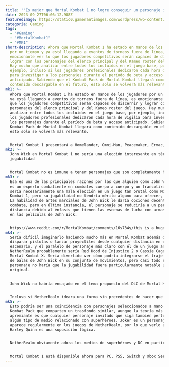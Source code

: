 ```yaml
---
title: '"Es mejor que Mortal Kombat 1 no logre conseguir un personaje invitado."'
date: 2023-09-27T06:06:12.988Z
featuredimage: https://static0.gamerantimages.com/wordpress/wp-content/uploads/2023/09/mortal-kombat-1-player-1-advantage-issue.jpg?q=50&fit=contain&w=1140&h=&dpr=1.5
categoria: Gaming
tags:
  - "#Gaming"
  - "#MortalKombat1"
  - "#MK1"
short-description: Ahora que Mortal Kombat 1 ha estado en manos de los jugadores
  por un tiempo y ya está llegando a eventos de torneos fuera de línea, es
  emocionante ver lo que los jugadores competitivos serán capaces de discernir y
  lograr con los personajes del elenco principal y del Kameo roster del juego.
  Hay mucho que analizar entre todos los incluidos en el juego base, por
  ejemplo, incluso si los jugadores profesionales dedicaron cada hora de vigilia
  para investigar a los personajes durante el período de beta y acceso
  anticipado. Sabiendo que el Kombat Pack de Mortal Kombat llegará como
  contenido descargable en el futuro, esto solo se volverá más relevante.
mk1: >-
  Ahora que Mortal Kombat 1 ha estado en manos de los jugadores por un tiempo y
  ya está llegando a eventos de torneos fuera de línea, es emocionante ver lo
  que los jugadores competitivos serán capaces de discernir y lograr con los
  personajes del elenco principal y del Kameo roster del juego. Hay mucho que
  analizar entre todos los incluidos en el juego base, por ejemplo, incluso si
  los jugadores profesionales dedicaron cada hora de vigilia para investigar a
  los personajes durante el período de beta y acceso anticipado. Sabiendo que el
  Kombat Pack de Mortal Kombat llegará como contenido descargable en el futuro,
  esto solo se volverá más relevante.


  Mortal Kombat 1 presentará a Homelander, Omni-Man, Peacemaker, Ermac, Quan Chi y Takeda en su Kombat Pack, y si los patrones de juegos recientes de Mortal Kombat ofrecen alguna guía, al menos se debe anticipar otro Kombat Pack. Las filtraciones han asumido esto, pero hasta que llegue la confirmación oficial de nuevos personajes invitados, es una conjetura abierta quiénes aparecerán. Curiosamente, Ed Boon ya ha descartado a John Wick para Mortal Kombat 1, y aunque el asesino de Keanu Reeves habría sido una entrada de personaje popular, podría ser mejor que NetherRealm aparentemente no pudo asegurarlo.
mk2: >-
  John Wick en Mortal Kombat 1 no sería una elección interesante en términos de
  jugabilidad


  Mortal Kombat no es inmune a tener personajes que son completamente humanos y sin algún tipo de mejora o aumento de habilidad, pero incluso un personaje como Johnny Cage en Mortal Kombat 1 generalmente está extrañamente imbuido con algún tipo de poder. Sin embargo, cuanto menos humano y más extraño sea el diseño de un personaje, es más probable que ese personaje resulte interesante.
mk3: >-
  Esa es una de las principales razones por las que alguien como John Wick, que
  es un experto combatiente en combates cuerpo a cuerpo y un francotirador, no
  sería necesariamente una mala elección en un juego tan brutal como Mortal
  Kombat 1, pero su jugabilidad no tendría mérito alguno para ofrecer, tampoco.
  La habilidad de artes marciales de John Wick le daría opciones decentes en el
  combate, pero en última instancia, el personaje se reduciría a un personaje a
  distancia debido al énfasis que tienen las escenas de lucha con armas de fuego
  en las películas de John Wick.


  https://www.reddit.com/r/MortalKombat/comments/16s734y/this_is_a_huge_problem_rushed_development_is/?embed_host_url=https://gamerant.com/mortal-kombat-1-player-one-advantage/
mk4: >-
  Sería difícil imaginarlo haciendo mucho más en Mortal Kombat además de
  disparar pistolas o lanzar proyectiles desde cualquier distancia en el
  escenario, y el paralelo de personaje más claro con él de un juego anterior de
  NetherRealm probablemente sería Red Hood de Injustice 2 o Cassie Cage de
  Mortal Kombat X. Sería divertido ver cómo podría integrarse el traje a prueba
  de balas de John Wick en su conjunto de movimientos, pero casi todo sobre su
  personaje no haría que la jugabilidad fuera particularmente notable u
  original.


  John Wick no habría encajado en el tema propuesto del DLC de Mortal Kombat 1


  Incluso si NetherRealm ideara una forma sin precedentes de hacer que John Wick se sintiera como algo más que un tipo con armas, todavía no sería una buena combinación para el supuesto tema de personajes invitados que Mortal Kombat 1 está ideando. Solo se han revelado oficialmente tres personajes no relacionados con Mortal Kombat para el juego, pero cada uno coexiste en el mundo de los superhéroes: Homelander de The Boys, Omni-Man de Invincible y Peacemaker de The Suicide Squad y Peacemaker.
mk5: >-
  Esto podría ser una coincidencia con personajes seleccionados a mano para este
  Kombat Pack que comparten un trasfondo similar, aunque la teoría más
  apremiante es que cualquier personaje invitado que siga también pertenecerá a
  algún tipo de medio relacionado con superhéroes. Joker es un personaje que
  aparece regularmente en los juegos de NetherRealm, por lo que verlo a él o a
  Harley Quinn es una suposición lógica.


  NetherRealm obviamente adora los medios de superhéroes y DC en particular, con su rica historia compartida, por lo que futuros Kombat Packs con otros superhéroes o supervillanos serían excelentes de ver. Si es así, John Wick simplemente no tendría sentido como una inclusión entre tales personajes.


  Mortal Kombat 1 está disponible ahora para PC, PS5, Switch y Xbox Series X/S.
---
```

